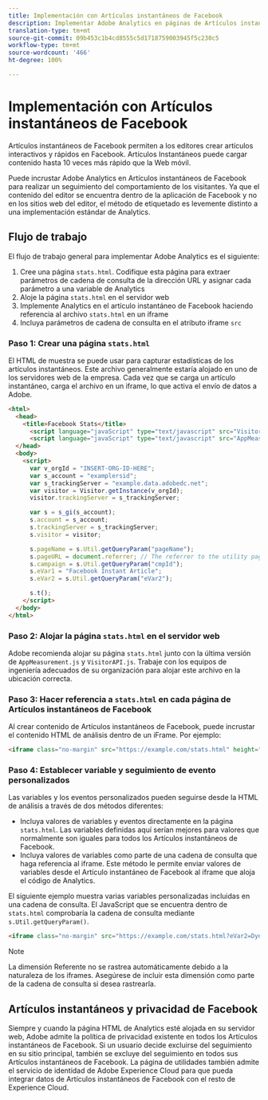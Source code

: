 ```yaml
---
title: Implementación con Artículos instantáneos de Facebook
description: Implementar Adobe Analytics en páginas de Artículos instantáneos de Facebook.
translation-type: tm+mt
source-git-commit: 09b453c1b4cd8555c5d1718759003945f5c230c5
workflow-type: tm+mt
source-wordcount: '466'
ht-degree: 100%

---
```



# Implementación con Artículos instantáneos de Facebook

Artículos instantáneos de Facebook permiten a los editores crear artículos interactivos y rápidos en Facebook. Artículos Instantáneos puede cargar contenido hasta 10 veces más rápido que la Web móvil.

Puede incrustar Adobe Analytics en Artículos instantáneos de Facebook para realizar un seguimiento del comportamiento de los visitantes. Ya que el contenido del editor se encuentra dentro de la aplicación de Facebook y no en los sitios web del editor, el método de etiquetado es levemente distinto a una implementación estándar de Analytics.

## Flujo de trabajo

El flujo de trabajo general para implementar Adobe Analytics es el siguiente:

1. Cree una página `stats.html`. Codifique esta página para extraer parámetros de cadena de consulta de la dirección URL y asignar cada parámetro a una variable de Analytics
1. Aloje la página `stats.html` en el servidor web
1. Implemente Analytics en el artículo instantáneo de Facebook haciendo referencia al archivo `stats.html` en un iframe
1. Incluya parámetros de cadena de consulta en el atributo iframe `src`

### Paso 1: Crear una página `stats.html`

El HTML de muestra se puede usar para capturar estadísticas de los artículos instantáneos. Este archivo generalmente estaría alojado en uno de los servidores web de la empresa. Cada vez que se carga un artículo instantáneo, carga el archivo en un iframe, lo que activa el envío de datos a Adobe.

```html
<html>
  <head>
    <title>Facebook Stats</title>
      <script language="javaScript" type="text/javascript" src="VisitorAPI.js"></script>
      <script language="javaScript" type="text/javascript" src="AppMeasurement.js"></script>
  </head>
  <body>
    <script>
      var v_orgId = "INSERT-ORG-ID-HERE";
      var s_account = "examplersid";
      var s_trackingServer = "example.data.adobedc.net";
      var visitor = Visitor.getInstance(v_orgId);
      visitor.trackingServer = s_trackingServer;

      var s = s_gi(s_account);
      s.account = s_account;
      s.trackingServer = s_trackingServer;
      s.visitor = visitor;

      s.pageName = s.Util.getQueryParam("pageName");
      s.pageURL = document.referrer; // The referrer to the utility page is the parent frame
      s.campaign = s.Util.getQueryParam("cmpId");
      s.eVar1 = "Facebook Instant Article";
      s.eVar2 = s.Util.getQueryParam("eVar2");

      s.t();
    </script>
  </body>
</html>
```

### Paso 2: Alojar la página `stats.html` en el servidor web

Adobe recomienda alojar su página `stats.html` junto con la última versión de `AppMeasurement.js` y `VisitorAPI.js`. Trabaje con los equipos de ingeniería adecuados de su organización para alojar este archivo en la ubicación correcta.

### Paso 3: Hacer referencia a `stats.html` en cada página de Artículos instantáneos de Facebook

Al crear contenido de Artículos instantáneos de Facebook, puede incrustar el contenido HTML de análisis dentro de un iFrame. Por ejemplo:

```html
<iframe class="no-margin" src="https://example.com/stats.html" height="0"></iframe>
```

### Paso 4: Establecer variable y seguimiento de evento personalizados

Las variables y los eventos personalizados pueden seguirse desde la HTML de análisis a través de dos métodos diferentes:

* Incluya valores de variables y eventos directamente en la página `stats.html`. Las variables definidas aquí serían mejores para valores que normalmente son iguales para todos los Artículos instantáneos de Facebook.
* Incluya valores de variables como parte de una cadena de consulta que haga referencia al iframe. Este método le permite enviar valores de variables desde el Artículo instantáneo de Facebook al iframe que aloja el código de Analytics.

El siguiente ejemplo muestra varias variables personalizadas incluidas en una cadena de consulta. El JavaScript que se encuentra dentro de `stats.html` comprobaría la cadena de consulta mediante `s.Util.getQueryParam()`.

```html
<iframe class="no-margin" src="https://example.com/stats.html?eVar2=Dynamic%20article%20title&pageName=Example%20article%20name&cmpId=exampleID123" height="0"></iframe>
```

>[!NOTE]
>
>La dimensión Referente no se rastrea automáticamente debido a la naturaleza de los iframes. Asegúrese de incluir esta dimensión como parte de la cadena de consulta si desea rastrearla.

## Artículos instantáneos y privacidad de Facebook

Siempre y cuando la página HTML de Analytics esté alojada en su servidor web, Adobe admite la política de privacidad existente en todos los Artículos instantáneos de Facebook. Si un usuario decide excluirse del seguimiento en su sitio principal, también se excluye del seguimiento en todos sus Artículos instantáneos de Facebook. La página de utilidades también admite el servicio de identidad de Adobe Experience Cloud para que pueda integrar datos de Artículos instantáneos de Facebook con el resto de Experience Cloud.
